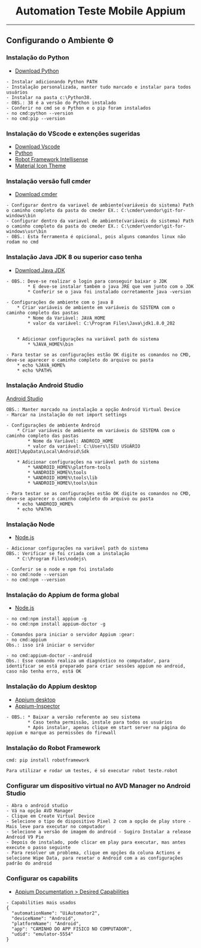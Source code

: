 <h1 align="center">Automation Teste Mobile Appium</h1>

---

## Configurando o Ambiente :gear:

### Instalação do Python
- [Download Python](https://www.python.org/downloads/)
```
- Instalar adicionando Python PATH
- Instalação personalizada, manter tudo marcado e instalar para todos usuários
- Instalar na pasta c:\Python38. 
- OBS.: 38 é a versão do Python instalado
- Conferir no cmd se o Python e o pip foram instalados
- no cmd:python --version
- no cmd:pip --version
```
### Instalação do VScode e extenções sugeridas
- [Download Vscode](https://code.visualstudio.com/download)
- [Python](https://marketplace.visualstudio.com/items?itemName=ms-python.python)
- [Robot Framework Intellisense](https://marketplace.visualstudio.com/items?itemName=TomiTurtiainen.rf-intellisense)
- [Material Icon Theme](https://marketplace.visualstudio.com/items?itemName=PKief.material-icon-theme)

### Instalação versão full cmder
- [Download cmder](https://cmder.net/)
```
- Configurar dentro da variavel de ambiente(variáveis do sistema) Path  o caminho completo da pasta do cmeder EX.: C:\cmder\vendor\git-for-windows\bin 
- Configurar dentro da variavel de ambiente(variáveis do sistema) Path  o caminho completo da pasta do cmeder EX.: C:\cmder\vendor\git-for-windows\usr\bin
- OBS.: Esta ferramenta é opicional, pois alguns comandos linux não rodam no cmd
```

### Instalação Java JDK 8 ou superior caso tenha
- [Download Java JDK](https://www.oracle.com/br/java/technologies/javase/javase8-archive-downloads.html)
```
- OBS.: Deve-se realizar o login para conseguir baixar o JDK
        * E deve-se instalar também o java JRE que vem junto com o JDK
        * Conferir se o java foi instalado corretamente java -version
```
```
- Configurações de ambiente com o java 8
    * Criar variáveis de ambiente em variáveis do SISTEMA com o caminho completo das pastas
        * Nome da Variável: JAVA_HOME
        * valor da variável: C:\Program Files\Java\jdk1.8.0_202

    
    * Adicionar configurações na variável path do sistema
        * %JAVA_HOME%\bin
```
```
- Para testar se as configurações estão OK digite os comandos no CMD, deve-se aparecer o caminho completo do arquivo ou pasta
    * echo %JAVA_HOME%
    * echo %PATH%
```

### Instalação Android Studio
[Android Studio](https://developer.android.com/studio)
```
OBS.: Manter marcado na instalação a opção Android Virtual Device 
- Marcar na instalação do not import settings
```

```
- Configurações de ambiente Android
    * Criar variáveis de ambiente em variáveis do SISTEMA com o caminho completo das pastas
        * Nome da Variável: ANDROID_HOME
        * valor da variável: C:\Users\[SEU USUÁRIO AQUI]\AppData\Local\Android\Sdk
    
    * Adicionar configurações na variável path do sistema
        * %ANDROID_HOME%\platform-tools
        * %ANDROID_HOME%\tools
        * %ANDROID_HOME%\tools\lib
        * %ANDROID_HOME%\tools\bin
```

```
- Para testar se as configurações estão OK digite os comandos no CMD, deve-se aparecer o caminho completo do arquivo ou pasta
    * echo %ANDROID_HOME%
    * echo %PATH%
```

### Instalação Node
- [Node.js](https://nodejs.org/en/)
```
- Adicionar configurações na variável path do sistema
OBS.: Verificar se foi criada com a instalação
    * C:\Program Files\nodejs\
```

```
- Conferir se o node e npm foi instalado 
- no cmd:node --version
- no cmd:npm --version
```

### Instalação do Appium de forma global
- [Node.js](https://nodejs.org/en/)
```
- no cmd:npm install appium -g
- no cmd:npm install appium-doctor -g
```

```
- Comandos para iniciar o servidor Appium :gear:
- no cmd:appium
Obs.: isso irá iniciar o servidor

- no cmd:appium-doctor --android
Obs.: Esse comando realiza um diagnóstico no computador, para identificar se está preparado para criar sessões appium no android, caso não tenha erro, está OK
```

### Instalação do Appium desktop
- [Appium desktop](https://appium.io/)
- [Appium-Inspector](https://github.com/appium/appium-inspector/releases)

```
- OBS.: * Baixar a versão referente ao seu sistema
        * Caso tenha permissão, instale para todos os usuários
        * Após instalar, apenas clique em start server na página do appium e marque as permissões do firewall
```

### Instalação do Robot Framework
```
cmd: pip install robotframework
```
```
Para utilizar e rodar um testes, é só executar robot teste.robot
```


### Configurar um dispositivo virtual no AVD Manager no Android Studio
```
- Abra o android studio
- Vá na opção AVD Manager
- Clique em Create Virtual Device
- Selecione o tipo de dispositivo Pixel 2 com a opção de play store - Mais leve para executar no computador
- Selecione a versão de imagem do android - Sugiro Instalar a release Android V9 Pie
- Depois de instalado, pode clicar em play para executar, mas antes execute o passo seguinte
- Para resolver um problema, clique em opções da coluna Actions e selecione Wipe Data, para resetar o Android com a as configurações padrão do android 
```


### Configurar os capabilits 
- [Appium Documentation > Desired Capabilities](https://appium.io/docs/en/writing-running-appium/caps/)

```
- Capabilities mais usados
{
  "automationName": "UiAutomator2",
  "deviceName": "Android",
  "platformName": "Android",
  "app": "CAMINHO DO APP FISICO NO COMPUTADOR",
  "udid": "emulator-5554"
}
```
